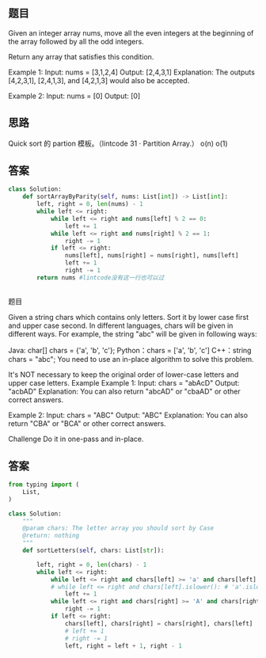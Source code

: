 ## 题目
Given an integer array nums, move all the even integers at the beginning of the array followed by all the odd integers.

Return any array that satisfies this condition.



Example 1:
Input: nums = [3,1,2,4]
Output: [2,4,3,1]
Explanation: The outputs [4,2,3,1], [2,4,1,3], and [4,2,1,3] would also be accepted.

Example 2:
Input: nums = [0]
Output: [0]
## 思路
Quick sort 的 partion 模板。（lintcode 31 · Partition Array.）
o(n)   o(1)
## 答案
``` Python
class Solution:
    def sortArrayByParity(self, nums: List[int]) -> List[int]:
        left, right = 0, len(nums) - 1
        while left <= right:
            while left <= right and nums[left] % 2 == 0:
                left += 1
            while left <= right and nums[right] % 2 == 1:
                right -= 1
            if left <= right:
                nums[left], nums[right] = nums[right], nums[left]
                left += 1
                right -= 1
        return nums #lintcode没有这一行也可以过

```

## 
题目


Given a string chars which contains only letters. Sort it by lower case first and upper case second.
In different languages, chars will be given in different ways. For example, the string "abc" will be given in following ways:

Java: char[] chars = {'a', 'b', 'c'};
Python：chars = ['a', 'b', 'c']
C++：string chars = "abc";
You need to use an in-place algorithm to solve this problem.

It's NOT necessary to keep the original order of lower-case letters and upper case letters.
Example
Example 1:
Input:
chars = "abAcD"
Output:
"acbAD"
Explanation:
You can also return "abcAD" or "cbaAD" or other correct answers.

Example 2:
Input:
chars = "ABC"
Output:
"ABC"
Explanation:
You can also return "CBA" or "BCA" or other correct answers.

Challenge
Do it in one-pass and in-place.

## 答案
```python
from typing import (
    List,
)

class Solution:
    """
    @param chars: The letter array you should sort by Case
    @return: nothing
    """
    def sortLetters(self, chars: List[str]):

        left, right = 0, len(chars) - 1
        while left <= right: 
            while left <= right and chars[left] >= 'a' and chars[left] <= 'z':#'b' >= 'a' Ture
            # while left <= right and chars[left].islower(): # 'a'.islower() True
                left += 1
            while left <= right and chars[right] >= 'A' and chars[right] <= 'Z':
                right -= 1
            if left <= right:
                chars[left], chars[right] = chars[right], chars[left]
                # left += 1
                # right -= 1
                left, right = left + 1, right - 1
  
```
